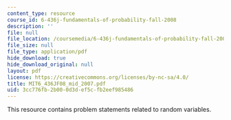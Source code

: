 ```yaml
---
content_type: resource
course_id: 6-436j-fundamentals-of-probability-fall-2008
description: ''
file: null
file_location: /coursemedia/6-436j-fundamentals-of-probability-fall-2008/3cc776fb2b000d3def5cfb2eef985486_MIT6_436JF08_mid_2007.pdf
file_size: null
file_type: application/pdf
hide_download: true
hide_download_original: null
layout: pdf
license: https://creativecommons.org/licenses/by-nc-sa/4.0/
title: MIT6_436JF08_mid_2007.pdf
uid: 3cc776fb-2b00-0d3d-ef5c-fb2eef985486
---
```

This resource contains problem statements related to random variables.